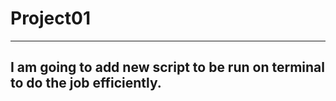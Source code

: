 # Project01
----------------
I am going to add new script to be run on terminal to do the job efficiently.
----------------

